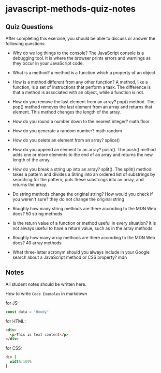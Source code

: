 # javascript-methods-quiz-notes

## Quiz Questions

After completing this exercise, you should be able to discuss or answer the following questions:

- Why do we log things to the console?
The JavaScript console is a debugging tool. It is where the browser prints errors and warnings as they occur in your JavaScript code.

- What is a method?
a method is a function which a property of an object

- How is a method different from any other function?
A method, like a function, is a set of instructions that perform a task. The difference is that a method is associated with an object, while a function is not.

- How do you remove the last element from an array?
pop() method. The pop() method removes the last element from an array and returns that element. This method changes the length of the array.

- How do you round a number down to the nearest integer?
math.floor

- How do you generate a random number?
math.random

- How do you delete an element from an array?
splice()

- How do you append an element to an array?
push(). The push() method adds one or more elements to the end of an array and returns the new length of the array.

- How do you break a string up into an array?
split(). The split() method takes a pattern and divides a String into an ordered list of substrings by searching for the pattern, puts these substrings into an array, and returns the array.

- Do string methods change the original string? How would you check if you weren't sure?
they do not change the original string

- Roughly how many string methods are there according to the MDN Web docs?
50 string methods

- Is the return value of a function or method useful in every situation?
it is not always useful to have a return value, such as in the array methods

- Roughly how many array methods are there according to the MDN Web docs?
40 array methods

- What three-letter acronym should you always include in your Google search about a JavaScript method or CSS property?
mdn


## Notes

All student notes should be written here.


How to write `Code Examples` in markdown

for JS:
```javascript
const data = "Howdy"
```

for HTML:
```html
<div>
  <p>This is text content</p>
</div>
```

for CSS:
```css
div {
  width:100%
}
```
